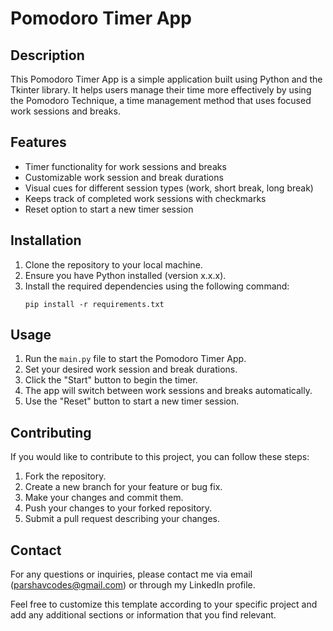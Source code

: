 
# Pomodoro Timer App

## Description
This Pomodoro Timer App is a simple application built using Python and the Tkinter library. It helps users manage their time more effectively by using the Pomodoro Technique, a time management method that uses focused work sessions and breaks.

## Features
- Timer functionality for work sessions and breaks
- Customizable work session and break durations
- Visual cues for different session types (work, short break, long break)
- Keeps track of completed work sessions with checkmarks
- Reset option to start a new timer session

## Installation
1. Clone the repository to your local machine.
2. Ensure you have Python installed (version x.x.x).
3. Install the required dependencies using the following command:
   ```
   pip install -r requirements.txt
   ```

## Usage
1. Run the `main.py` file to start the Pomodoro Timer App.
2. Set your desired work session and break durations.
3. Click the "Start" button to begin the timer.
4. The app will switch between work sessions and breaks automatically.
5. Use the "Reset" button to start a new timer session.

## Contributing
If you would like to contribute to this project, you can follow these steps:
1. Fork the repository.
2. Create a new branch for your feature or bug fix.
3. Make your changes and commit them.
4. Push your changes to your forked repository.
5. Submit a pull request describing your changes.

## Contact
For any questions or inquiries, please contact me via email (parshavcodes@gmail.com) or through my LinkedIn profile.

Feel free to customize this template according to your specific project and add any additional sections or information that you find relevant.
